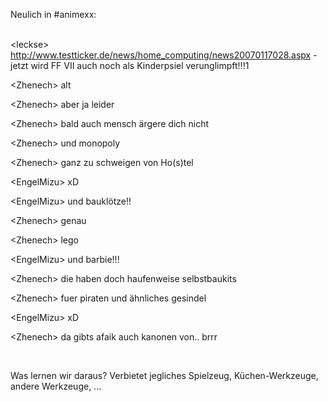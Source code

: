 <html><body><p>Neulich in #animexx:<br>

<br>

&lt;leckse&gt; <a href="http://www.testticker.de/news/home_computing/news20070117028.aspx">http://www.testticker.de/news/home_computing/news20070117028.aspx</a> - jetzt wird FF VII auch noch als Kinderpsiel verunglimpft!!!1<br>

&lt;Zhenech&gt; alt<br>

&lt;Zhenech&gt; aber ja leider<br>

&lt;Zhenech&gt; bald auch mensch ärgere dich nicht<br>

&lt;Zhenech&gt; und monopoly<br>

&lt;Zhenech&gt; ganz zu schweigen von Ho(s)tel<br>

&lt;EngelMizu&gt; xD<br>

&lt;EngelMizu&gt; und bauklötze!!<br>

&lt;Zhenech&gt; genau<br>

&lt;Zhenech&gt; lego<br>

&lt;EngelMizu&gt; und barbie!!!<br>

&lt;Zhenech&gt; die haben doch haufenweise selbstbaukits<br>

&lt;Zhenech&gt; fuer piraten und ähnliches gesindel<br>

&lt;EngelMizu&gt; xD<br>

&lt;Zhenech&gt; da gibts afaik auch kanonen von.. brrr<br>

<br>

Was lernen wir daraus? Verbietet jegliches Spielzeug, Küchen-Werkzeuge, andere Werkzeuge, ...</p></body></html>